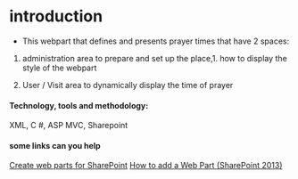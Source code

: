 # introduction
- This webpart that defines and presents prayer times that have 2 spaces:
1. administration area to prepare and set up the place,1. how to display the style of the webpart
2) User / Visit area to dynamically display the time of prayer
####    Technology, tools and methodology: 
XML, C #, ASP MVC, Sharepoint
#### some links can you help
[Create web parts for SharePoint](https://docs.microsoft.com/en-us/visualstudio/sharepoint/creating-web-parts-for-sharepoint "Create web parts for SharePoint")
[How to add a Web Part (SharePoint 2013)](http://support.sherweb.com/Faqs/Show/how-to-add-a-web-part-sharepoint-2013 "How to add a Web Part (SharePoint 2013)")
